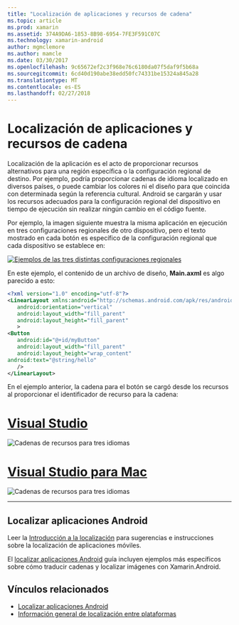 ```yaml
---
title: "Localización de aplicaciones y recursos de cadena"
ms.topic: article
ms.prod: xamarin
ms.assetid: 374A9DA6-1853-8B98-6954-7FE3F591C07C
ms.technology: xamarin-android
author: mgmclemore
ms.author: mamcle
ms.date: 03/30/2017
ms.openlocfilehash: 9c65672ef2c3f968e76c6180da07f5daf9f5b68a
ms.sourcegitcommit: 6cd40d190abe38edd50fc74331be15324a845a28
ms.translationtype: MT
ms.contentlocale: es-ES
ms.lasthandoff: 02/27/2018
---
```

# <a name="application-localization-and-string-resources"></a>Localización de aplicaciones y recursos de cadena

Localización de la aplicación es el acto de proporcionar recursos alternativos para una región específica o la configuración regional de destino. Por ejemplo, podría proporcionar cadenas de idioma localizado en diversos países, o puede cambiar los colores ni el diseño para que coincida con determinada según la referencia cultural. Android se cargarán y usar los recursos adecuados para la configuración regional del dispositivo en tiempo de ejecución sin realizar ningún cambio en el código fuente.

Por ejemplo, la imagen siguiente muestra la misma aplicación en ejecución en tres configuraciones regionales de otro dispositivo, pero el texto mostrado en cada botón es específico de la configuración regional que cada dispositivo se establece en:

[![Ejemplos de las tres distintas configuraciones regionales](application-localization-images/01-click-me-sml.png)](application-localization-images/01-click-me.png)

En este ejemplo, el contenido de un archivo de diseño, **Main.axml** es algo parecido a esto:

```xml
<?xml version="1.0" encoding="utf-8"?>
<LinearLayout xmlns:android="http://schemas.android.com/apk/res/android"
   android:orientation="vertical"
   android:layout_width="fill_parent"
   android:layout_height="fill_parent"
   >
<Button  
   android:id="@+id/myButton"
   android:layout_width="fill_parent"
   android:layout_height="wrap_content"
android:text="@string/hello"
   />
</LinearLayout>
```

En el ejemplo anterior, la cadena para el botón se cargó desde los recursos al proporcionar el identificador de recurso para la cadena:

# <a name="visual-studiotabvswin"></a>[Visual Studio](#tab/vswin)

![Cadenas de recursos para tres idiomas](application-localization-images/02-resource-strings-vs.png)
 
# <a name="visual-studio-for-mactabvsmac"></a>[Visual Studio para Mac](#tab/vsmac)

![Cadenas de recursos para tres idiomas](application-localization-images/02-resource-strings-xs.png)
 
-----
 
## <a name="localizing-android-apps"></a>Localizar aplicaciones Android

Leer la [Introducción a la localización](~/cross-platform/app-fundamentals/localization.md) para sugerencias e instrucciones sobre la localización de aplicaciones móviles.

El [localizar aplicaciones Android](~/android/app-fundamentals/localization.md) guía incluyen ejemplos más específicos sobre cómo traducir cadenas y localizar imágenes con Xamarin.Android.



## <a name="related-links"></a>Vínculos relacionados

- [Localizar aplicaciones Android](~/android/app-fundamentals/localization.md)
- [Información general de localización entre plataformas](~/cross-platform/app-fundamentals/localization.md)
